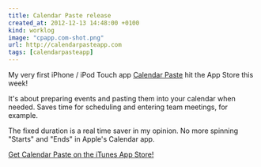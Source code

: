 ```yaml
---
title: Calendar Paste release
created_at: 2012-12-13 14:48:00 +0100
kind: worklog
image: "cpapp.com-shot.png"
url: http://calendarpasteapp.com
tags: [calendarpasteapp]
---
```


My very first iPhone / iPod Touch app [Calendar Paste](http://calendarpasteapp.com) hit the App Store this week!

It's about preparing events and pasting them into your calendar when needed.  Saves time for scheduling and entering team meetings, for example.

The fixed duration is a real time saver in my opinion.  No more spinning "Starts" and "Ends" in Apple's Calendar app.

[Get Calendar Paste on the iTunes App Store!](https://itunes.apple.com/us/app/calendar-paste-2/id581693524?mt=8&uo=4&at=11lxCd)
